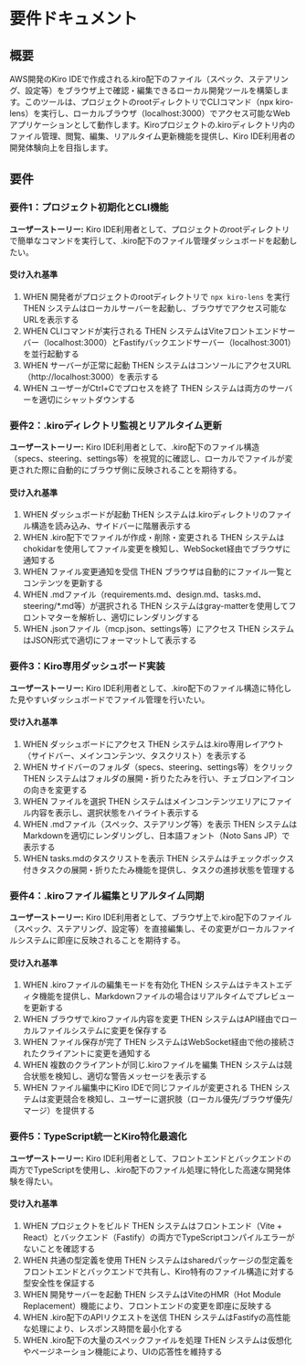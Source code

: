 # 要件ドキュメント

## 概要

AWS開発のKiro IDEで作成される.kiro配下のファイル（スペック、ステアリング、設定等）をブラウザ上で確認・編集できるローカル開発ツールを構築します。このツールは、プロジェクトのrootディレクトリでCLIコマンド（npx kiro-lens）を実行し、ローカルブラウザ（localhost:3000）でアクセス可能なWebアプリケーションとして動作します。Kiroプロジェクトの.kiroディレクトリ内のファイル管理、閲覧、編集、リアルタイム更新機能を提供し、Kiro IDE利用者の開発体験向上を目指します。

## 要件

### 要件1：プロジェクト初期化とCLI機能

**ユーザーストーリー:** Kiro IDE利用者として、プロジェクトのrootディレクトリで簡単なコマンドを実行して、.kiro配下のファイル管理ダッシュボードを起動したい。

#### 受け入れ基準

1. WHEN 開発者がプロジェクトのrootディレクトリで `npx kiro-lens` を実行 THEN システムはローカルサーバーを起動し、ブラウザでアクセス可能なURLを表示する
2. WHEN CLIコマンドが実行される THEN システムはViteフロントエンドサーバー（localhost:3000）とFastifyバックエンドサーバー（localhost:3001）を並行起動する
3. WHEN サーバーが正常に起動 THEN システムはコンソールにアクセスURL（http://localhost:3000）を表示する
4. WHEN ユーザーがCtrl+Cでプロセスを終了 THEN システムは両方のサーバーを適切にシャットダウンする

### 要件2：.kiroディレクトリ監視とリアルタイム更新

**ユーザーストーリー:** Kiro IDE利用者として、.kiro配下のファイル構造（specs、steering、settings等）を視覚的に確認し、ローカルでファイルが変更された際に自動的にブラウザ側に反映されることを期待する。

#### 受け入れ基準

1. WHEN ダッシュボードが起動 THEN システムは.kiroディレクトリのファイル構造を読み込み、サイドバーに階層表示する
2. WHEN .kiro配下でファイルが作成・削除・変更される THEN システムはchokidarを使用してファイル変更を検知し、WebSocket経由でブラウザに通知する
3. WHEN ファイル変更通知を受信 THEN ブラウザは自動的にファイル一覧とコンテンツを更新する
4. WHEN .mdファイル（requirements.md、design.md、tasks.md、steering/\*.md等）が選択される THEN システムはgray-matterを使用してフロントマターを解析し、適切にレンダリングする
5. WHEN .jsonファイル（mcp.json、settings等）にアクセス THEN システムはJSON形式で適切にフォーマットして表示する

### 要件3：Kiro専用ダッシュボード実装

**ユーザーストーリー:** Kiro IDE利用者として、.kiro配下のファイル構造に特化した見やすいダッシュボードでファイル管理を行いたい。

#### 受け入れ基準

1. WHEN ダッシュボードにアクセス THEN システムは.kiro専用レイアウト（サイドバー、メインコンテンツ、タスクリスト）を表示する
2. WHEN サイドバーのフォルダ（specs、steering、settings等）をクリック THEN システムはフォルダの展開・折りたたみを行い、チェブロンアイコンの向きを変更する
3. WHEN ファイルを選択 THEN システムはメインコンテンツエリアにファイル内容を表示し、選択状態をハイライト表示する
4. WHEN .mdファイル（スペック、ステアリング等）を表示 THEN システムはMarkdownを適切にレンダリングし、日本語フォント（Noto Sans JP）で表示する
5. WHEN tasks.mdのタスクリストを表示 THEN システムはチェックボックス付きタスクの展開・折りたたみ機能を提供し、タスクの進捗状態を管理する

### 要件4：.kiroファイル編集とリアルタイム同期

**ユーザーストーリー:** Kiro IDE利用者として、ブラウザ上で.kiro配下のファイル（スペック、ステアリング、設定等）を直接編集し、その変更がローカルファイルシステムに即座に反映されることを期待する。

#### 受け入れ基準

1. WHEN .kiroファイルの編集モードを有効化 THEN システムはテキストエディタ機能を提供し、Markdownファイルの場合はリアルタイムでプレビューを更新する
2. WHEN ブラウザで.kiroファイル内容を変更 THEN システムはAPI経由でローカルファイルシステムに変更を保存する
3. WHEN ファイル保存が完了 THEN システムはWebSocket経由で他の接続されたクライアントに変更を通知する
4. WHEN 複数のクライアントが同じ.kiroファイルを編集 THEN システムは競合状態を検知し、適切な警告メッセージを表示する
5. WHEN ファイル編集中にKiro IDEで同じファイルが変更される THEN システムは変更競合を検知し、ユーザーに選択肢（ローカル優先/ブラウザ優先/マージ）を提供する

### 要件5：TypeScript統一とKiro特化最適化

**ユーザーストーリー:** Kiro IDE利用者として、フロントエンドとバックエンドの両方でTypeScriptを使用し、.kiro配下のファイル処理に特化した高速な開発体験を得たい。

#### 受け入れ基準

1. WHEN プロジェクトをビルド THEN システムはフロントエンド（Vite + React）とバックエンド（Fastify）の両方でTypeScriptコンパイルエラーがないことを確認する
2. WHEN 共通の型定義を使用 THEN システムはsharedパッケージの型定義をフロントエンドとバックエンドで共有し、Kiro特有のファイル構造に対する型安全性を保証する
3. WHEN 開発サーバーを起動 THEN システムはViteのHMR（Hot Module Replacement）機能により、フロントエンドの変更を即座に反映する
4. WHEN .kiro配下のAPIリクエストを送信 THEN システムはFastifyの高性能な処理により、レスポンス時間を最小化する
5. WHEN .kiro配下の大量のスペックファイルを処理 THEN システムは仮想化やページネーション機能により、UIの応答性を維持する
